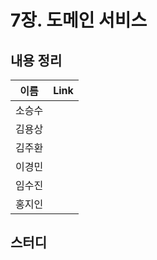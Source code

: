 # 7장. 도메인 서비스

## 내용 정리

|  이름   | Link  |
|:-----:|:------|
|  소승수  |       |
|  김용상  |       | 
|  김주환  |       |
|  이경민  |       |
|  임수진  |       |
|  홍지인  |       |

## 스터디
> 